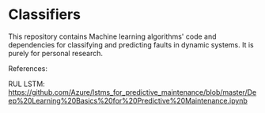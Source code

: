 # Classifiers
This repository contains Machine learning algorithms' code and dependencies for classifying and predicting faults in dynamic systems.
It is purely for personal research.

References:

RUL LSTM: https://github.com/Azure/lstms_for_predictive_maintenance/blob/master/Deep%20Learning%20Basics%20for%20Predictive%20Maintenance.ipynb
